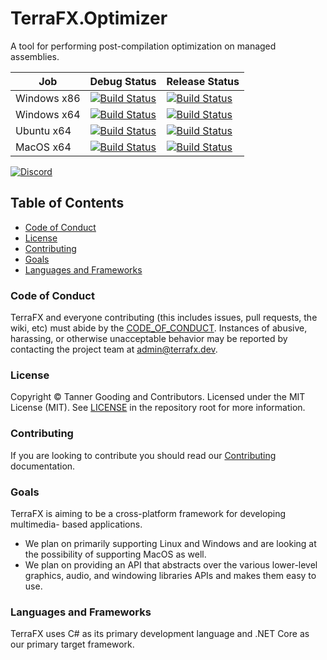 # TerraFX.Optimizer

A tool for performing post-compilation optimization on managed assemblies.

| Job | Debug Status | Release Status |
| --- | ------------ | -------------- |
| Windows x86 | [![Build Status](https://ci.terrafx.dev/_apis/build/status/terrafx.terrafx.optimizer-ci?branchName=master&jobName=windows_debug_x86)](https://ci.terrafx.dev/_build/latest?definitionId=18&branchName=master) | [![Build Status](https://ci.terrafx.dev/_apis/build/status/terrafx.terrafx.optimizer-ci?branchName=master&jobName=windows_release_x86)](https://ci.terrafx.dev/_build/latest?definitionId=18&branchName=master) |
| Windows x64 | [![Build Status](https://ci.terrafx.dev/_apis/build/status/terrafx.terrafx.optimizer-ci?branchName=master&jobName=windows_debug_x64)](https://ci.terrafx.dev/_build/latest?definitionId=18&branchName=master) | [![Build Status](https://ci.terrafx.dev/_apis/build/status/terrafx.terrafx.optimizer-ci?branchName=master&jobName=windows_release_x64)](https://ci.terrafx.dev/_build/latest?definitionId=18&branchName=master) |
| Ubuntu x64 | [![Build Status](https://ci.terrafx.dev/_apis/build/status/terrafx.terrafx.optimizer-ci?branchName=master&jobName=ubuntu_debug_x64)](https://ci.terrafx.dev/_build/latest?definitionId=18&branchName=master) | [![Build Status](https://ci.terrafx.dev/_apis/build/status/terrafx.terrafx.optimizer-ci?branchName=master&jobName=ubuntu_release_x64)](https://ci.terrafx.dev/_build/latest?definitionId=18&branchName=master) |
| MacOS x64 | [![Build Status](https://ci.terrafx.dev/_apis/build/status/terrafx.terrafx.optimizer-ci?branchName=master&jobName=macos_debug_x64)](https://ci.terrafx.dev/_build/latest?definitionId=18&branchName=master) | [![Build Status](https://ci.terrafx.dev/_apis/build/status/terrafx.terrafx.optimizer-ci?branchName=master&jobName=macos_release_x64)](https://ci.terrafx.dev/_build/latest?definitionId=18&branchName=master) |

[![Discord](https://img.shields.io/discord/593547387457372212.svg?label=Discord&style=plastic)](https://discord.terrafx.dev/)

## Table of Contents

* [Code of Conduct](#code-of-conduct)
* [License](#license)
* [Contributing](#contributing)
* [Goals](#goals)
* [Languages and Frameworks](#languages-and-frameworks)

### Code of Conduct

TerraFX and everyone contributing (this includes issues, pull requests, the
wiki, etc) must abide by the [CODE_OF_CONDUCT](CODE_OF_CONDUCT.md).
Instances of abusive, harassing, or otherwise unacceptable behavior may be
reported by contacting the project team at admin@terrafx.dev.

### License

Copyright © Tanner Gooding and Contributors. Licensed under the MIT License
(MIT). See [LICENSE](../LICENSE.md) in the repository root for more information.

### Contributing

If you are looking to contribute you should read our
[Contributing](CONTRIBUTING.md) documentation.

### Goals

TerraFX is aiming to be a cross-platform framework for developing multimedia-
based applications.

* We plan on primarily supporting Linux and Windows and are looking at the
  possibility of supporting MacOS as well.
* We plan on providing an API that abstracts over the various lower-level
  graphics, audio, and windowing libraries APIs and makes them easy to use.

### Languages and Frameworks

TerraFX uses C# as its primary development language and .NET Core as our primary
target framework.
